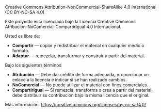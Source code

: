 Creative Commons Attribution-NonCommercial-ShareAlike 4.0 International (CC BY-NC-SA 4.0)

Este proyecto está licenciado bajo la Licencia Creative Commons Atribución-NoComercial-CompartirIgual 4.0 Internacional.

Usted es libre de:

- **Compartir** — copiar y redistribuir el material en cualquier medio o formato.
- **Adaptar** — remezclar, transformar y construir a partir del material.

Bajo los siguientes términos:

- **Atribución** — Debe dar crédito de forma adecuada, proporcionar un enlace a la licencia e indicar si se han realizado cambios.
- **NoComercial** — No puede utilizar el material con fines comerciales.
- **CompartirIgual** — Si remezcla, transforma o crea a partir del material, debe distribuir su contribución bajo la misma licencia que el original.

Más información: https://creativecommons.org/licenses/by-nc-sa/4.0/
